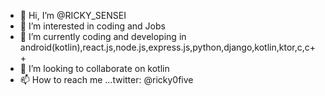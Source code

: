 - 👋 Hi, I’m @RICKY_SENSEI
- 👀 I’m interested in coding and Jobs
- 🌱 I’m currently coding and developing in android(kotlin),react.js,node.js,express.js,python,django,kotlin,ktor,c,c++
- 💞️ I’m looking to collaborate on kotlin
- 📫 How to reach me ...twitter: @ricky0five

<!---
DERRICKSONNDAMBUKI/DERRICKSONNDAMBUKI is a ✨ special ✨ repository because its `README.md` (this file) appears on your GitHub profile.
You can click the Preview link to take a look at your changes.
--->
